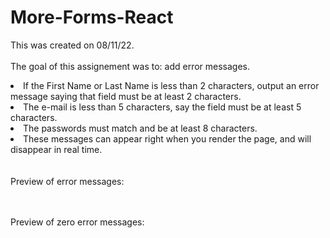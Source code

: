 # More-Forms-React
This was created on 08/11/22.
<br><br>
The goal of this assignement was to: add error messages.
<br>
<li>If the First Name or Last Name is less than 2 characters, output an error message saying that field must be at least 2 characters.</li>
<li>The e-mail is less than 5 characters, say the field must be at least 5 characters.</li>
<li>The passwords must match and be at least 8 characters.</li>
<li>These messages can appear right when you render the page, and will disappear in real time.</li>
<br><br>
Preview of error messages:

<br><br>
Preview of zero error messages:

